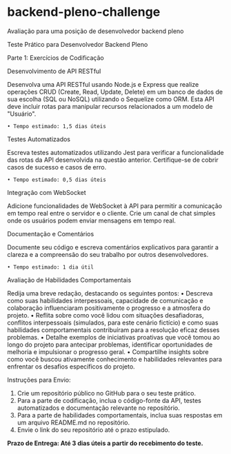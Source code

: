 # backend-pleno-challenge
Avaliação para uma posição de desenvolvedor backend pleno

Teste Prático para Desenvolvedor Backend Pleno

Parte 1: Exercícios de Codificação

Desenvolvimento de API RESTful

Desenvolva uma API RESTful usando Node.js e Express que realize operações CRUD (Create, Read, Update, Delete) em um banco de dados de sua escolha (SQL ou NoSQL) utilizando o Sequelize como ORM. Esta API deve incluir rotas para manipular recursos relacionados a um modelo de "Usuário".

    • Tempo estimado: 1,5 dias úteis
      
Testes Automatizados

Escreva testes automatizados utilizando Jest para verificar a funcionalidade das rotas da API desenvolvida na questão anterior. Certifique-se de cobrir casos de sucesso e casos de erro.

    • Tempo estimado: 0,5 dias úteis

Integração com WebSocket

Adicione funcionalidades de WebSocket à API para permitir a comunicação em tempo real entre o servidor e o cliente. Crie um canal de chat simples onde os usuários podem enviar mensagens em tempo real.

Documentação e Comentários

Documente seu código e escreva comentários explicativos para garantir a clareza e a compreensão do seu trabalho por outros desenvolvedores.

    • Tempo estimado: 1 dia útil

Avaliação de Habilidades Comportamentais

Redija uma breve redação, destacando os seguintes pontos:
    • Descreva como suas habilidades interpessoais, capacidade de comunicação e colaboração influenciaram positivamente o progresso e a atmosfera do projeto.
    • Reflita sobre como você lidou com situações desafiadoras, conflitos interpessoais (simulados, para este cenário fictício) e como suas habilidades comportamentais contribuíram para a resolução eficaz desses problemas.
    • Detalhe exemplos de iniciativas proativas que você tomou ao longo do projeto para antecipar problemas, identificar oportunidades de melhoria e impulsionar o progresso geral.
    • Compartilhe insights sobre como você buscou ativamente conhecimento e habilidades relevantes para enfrentar os desafios específicos do projeto.

Instruções para Envio:
1. Crie um repositório público no GitHub para o seu teste prático.
2. Para a parte de codificação, inclua o código-fonte da API, testes automatizados e documentação relevante no repositório.
3. Para a parte de habilidades comportamentais, inclua suas respostas em um arquivo README.md no repositório.
4. Envie o link do seu repositório até o prazo estipulado.

**Prazo de Entrega: Até 3 dias úteis a partir do recebimento do teste.**
